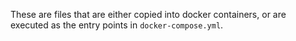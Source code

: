 These are files that are either copied into docker containers, or are
executed as the entry points in `docker-compose.yml`.
